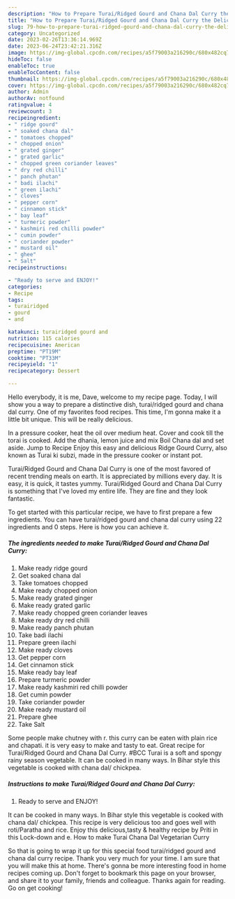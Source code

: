```yaml
---
description: "How to Prepare Turai/Ridged Gourd and Chana Dal Curry the Delicious"
title: "How to Prepare Turai/Ridged Gourd and Chana Dal Curry the Delicious"
slug: 79-how-to-prepare-turai-ridged-gourd-and-chana-dal-curry-the-delicious
category: Uncategorized
date: 2023-02-26T13:36:14.969Z
date: 2023-06-24T23:42:21.316Z
image: https://img-global.cpcdn.com/recipes/a5f79003a216290c/680x482cq70/turairidged-gourd-and-chana-dal-curry-recipe-main-photo.jpg
hideToc: false
enableToc: true
enableTocContent: false
thumbnail: https://img-global.cpcdn.com/recipes/a5f79003a216290c/680x482cq70/turairidged-gourd-and-chana-dal-curry-recipe-main-photo.jpg
cover: https://img-global.cpcdn.com/recipes/a5f79003a216290c/680x482cq70/turairidged-gourd-and-chana-dal-curry-recipe-main-photo.jpg
author: Admin
authorAv: notfound
ratingvalue: 4
reviewcount: 3
recipeingredient:
- " ridge gourd"
- " soaked chana dal"
- " tomatoes chopped"
- " chopped onion"
- " grated ginger"
- " grated garlic"
- " chopped green coriander leaves"
- " dry red chilli"
- " panch phutan"
- " badi ilachi"
- " green ilachi"
- " cloves"
- " pepper corn"
- " cinnamon stick"
- " bay leaf"
- " turmeric powder"
- " kashmiri red chilli powder"
- " cumin powder"
- " coriander powder"
- " mustard oil"
- " ghee"
- " Salt"
recipeinstructions:

- "Ready to serve and ENJOY!"
categories:
- Recipe
tags:
- turairidged
- gourd
- and

katakunci: turairidged gourd and 
nutrition: 115 calories
recipecuisine: American
preptime: "PT19M"
cooktime: "PT33M"
recipeyield: "1"
recipecategory: Dessert

---
```



Hello everybody, it is me, Dave, welcome to my recipe page. Today, I will show you a way to prepare a distinctive dish, turai/ridged gourd and chana dal curry. One of my favorites food recipes. This time, I'm gonna make it a little bit unique. This will be really delicious.

In a pressure cooker, heat the oil over medium heat. Cover and cook till the torai is cooked. Add the dhania, lemon juice and mix Boil Chana dal and set aside. Jump to Recipe Enjoy this easy and delicious Ridge Gourd Curry, also known as Turai ki subzi, made in the pressure cooker or instant pot.

Turai/Ridged Gourd and Chana Dal Curry is one of the most favored of recent trending meals on earth. It is appreciated by millions every day. It is easy, it is quick, it tastes yummy. Turai/Ridged Gourd and Chana Dal Curry is something that I've loved my entire life. They are fine and they look fantastic.


To get started with this particular recipe, we have to first prepare a few ingredients. You can have turai/ridged gourd and chana dal curry using 22 ingredients and 0 steps. Here is how you can achieve it.

<!--inarticleads1-->

##### The ingredients needed to make Turai/Ridged Gourd and Chana Dal Curry:

1. Make ready  ridge gourd
1. Get  soaked chana dal
1. Take  tomatoes chopped
1. Make ready  chopped onion
1. Make ready  grated ginger
1. Make ready  grated garlic
1. Make ready  chopped green coriander leaves
1. Make ready  dry red chilli
1. Make ready  panch phutan
1. Take  badi ilachi
1. Prepare  green ilachi
1. Make ready  cloves
1. Get  pepper corn
1. Get  cinnamon stick
1. Make ready  bay leaf
1. Prepare  turmeric powder
1. Make ready  kashmiri red chilli powder
1. Get  cumin powder
1. Take  coriander powder
1. Make ready  mustard oil
1. Prepare  ghee
1. Take  Salt


Some people make chutney with r. this curry can be eaten with plain rice and chapati. it is very easy to make and tasty to eat. Great recipe for Turai/Ridged Gourd and Chana Dal Curry. #BCC Turai is a soft and spongy rainy season vegetable. It can be cooked in many ways. In Bihar style this vegetable is cooked with chana dal/ chickpea. 

<!--inarticleads2-->

##### Instructions to make Turai/Ridged Gourd and Chana Dal Curry:


1. Ready to serve and ENJOY!

It can be cooked in many ways. In Bihar style this vegetable is cooked with chana dal/ chickpea. This recipe is very delicious too and goes well with roti/Paratha and rice. Enjoy this delicious,tasty &amp; healthy recipe by Priti in this Lock-down and e. How to make Turai Chana Dal Vegetarian Curry 

So that is going to wrap it up for this special food turai/ridged gourd and chana dal curry recipe. Thank you very much for your time. I am sure that you will make this at home. There's gonna be more interesting food in home recipes coming up. Don't forget to bookmark this page on your browser, and share it to your family, friends and colleague. Thanks again for reading. Go on get cooking!
